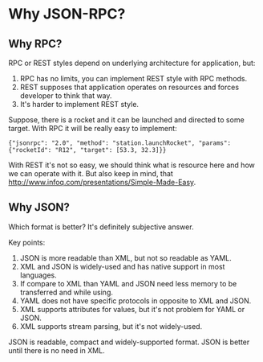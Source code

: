 Why JSON-RPC?
=============

Why RPC? 
--------

RPC or REST styles depend on underlying architecture for application, but: 
 
1. RPC has no limits, you can implement REST style with RPC methods.
2. REST supposes that application operates on resources and forces developer to think that way.
3. It's harder to implement REST style.

Suppose, there is a rocket and it can be launched and directed to some target. 
With RPC it will be really easy to implement: 

    {"jsonrpc": "2.0", "method": "station.launchRocket", "params": {"rocketId": "R12", "target": [53.3, 32.3]}}
    
With REST it's not so easy, we should think what is resource here and how we can operate with it. But also 
keep in mind, that http://www.infoq.com/presentations/Simple-Made-Easy.

Why JSON? 
--------- 

Which format is better? It's definitely subjective answer.

Key points: 

1. JSON is more readable than XML, but not so readable as YAML.
2. XML and JSON is widely-used and has native support in most languages. 
3. If compare to XML than YAML and JSON need less memory to be transferred and while using.
4. YAML does not have specific protocols in opposite to XML and JSON.
5. XML supports attributes for values, but it's not problem for YAML or JSON. 
6. XML supports stream parsing, but it's not widely-used. 

JSON is readable, compact and widely-supported format. JSON is better until there is no need in XML. 